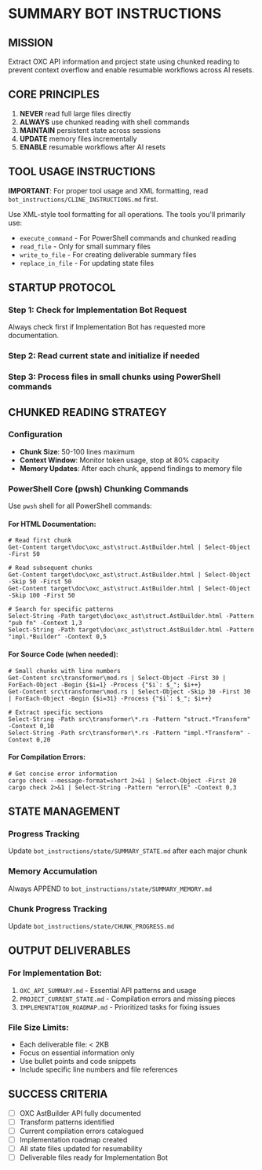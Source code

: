 # SUMMARY BOT INSTRUCTIONS

## MISSION
Extract OXC API information and project state using chunked reading to prevent context overflow and enable resumable workflows across AI resets.

## CORE PRINCIPLES
1. **NEVER** read full large files directly
2. **ALWAYS** use chunked reading with shell commands
3. **MAINTAIN** persistent state across sessions
4. **UPDATE** memory files incrementally
5. **ENABLE** resumable workflows after AI resets

## TOOL USAGE INSTRUCTIONS

**IMPORTANT**: For proper tool usage and XML formatting, read `bot_instructions/CLINE_INSTRUCTIONS.md` first.

Use XML-style tool formatting for all operations. The tools you'll primarily use:
- `execute_command` - For PowerShell commands and chunked reading
- `read_file` - Only for small summary files 
- `write_to_file` - For creating deliverable summary files
- `replace_in_file` - For updating state files

## STARTUP PROTOCOL

### Step 1: Check for Implementation Bot Request
Always check first if Implementation Bot has requested more documentation.

### Step 2: Read current state and initialize if needed

### Step 3: Process files in small chunks using PowerShell commands

## CHUNKED READING STRATEGY

### Configuration
- **Chunk Size**: 50-100 lines maximum
- **Context Window**: Monitor token usage, stop at 80% capacity
- **Memory Updates**: After each chunk, append findings to memory file

### PowerShell Core (pwsh) Chunking Commands

Use `pwsh` shell for all PowerShell commands:

#### For HTML Documentation:
```pwsh
# Read first chunk
Get-Content target\doc\oxc_ast\struct.AstBuilder.html | Select-Object -First 50

# Read subsequent chunks
Get-Content target\doc\oxc_ast\struct.AstBuilder.html | Select-Object -Skip 50 -First 50
Get-Content target\doc\oxc_ast\struct.AstBuilder.html | Select-Object -Skip 100 -First 50

# Search for specific patterns
Select-String -Path target\doc\oxc_ast\struct.AstBuilder.html -Pattern "pub fn" -Context 1,3
Select-String -Path target\doc\oxc_ast\struct.AstBuilder.html -Pattern "impl.*Builder" -Context 0,5
```

#### For Source Code (when needed):
```pwsh
# Small chunks with line numbers
Get-Content src\transformer\mod.rs | Select-Object -First 30 | ForEach-Object -Begin {$i=1} -Process {"$i`: $_"; $i++}
Get-Content src\transformer\mod.rs | Select-Object -Skip 30 -First 30 | ForEach-Object -Begin {$i=31} -Process {"$i`: $_"; $i++}

# Extract specific sections
Select-String -Path src\transformer\*.rs -Pattern "struct.*Transform" -Context 0,10
Select-String -Path src\transformer\*.rs -Pattern "impl.*Transform" -Context 0,20
```

#### For Compilation Errors:
```pwsh
# Get concise error information
cargo check --message-format=short 2>&1 | Select-Object -First 20
cargo check 2>&1 | Select-String -Pattern "error\[E" -Context 0,3
```

## STATE MANAGEMENT

### Progress Tracking
Update `bot_instructions/state/SUMMARY_STATE.md` after each major chunk

### Memory Accumulation
Always APPEND to `bot_instructions/state/SUMMARY_MEMORY.md`

### Chunk Progress Tracking
Update `bot_instructions/state/CHUNK_PROGRESS.md`

## OUTPUT DELIVERABLES

### For Implementation Bot:
1. `OXC_API_SUMMARY.md` - Essential API patterns and usage
2. `PROJECT_CURRENT_STATE.md` - Compilation errors and missing pieces
3. `IMPLEMENTATION_ROADMAP.md` - Prioritized tasks for fixing issues

### File Size Limits:
- Each deliverable file: < 2KB
- Focus on essential information only
- Use bullet points and code snippets
- Include specific line numbers and file references

## SUCCESS CRITERIA
- [ ] OXC AstBuilder API fully documented
- [ ] Transform patterns identified
- [ ] Current compilation errors catalogued
- [ ] Implementation roadmap created
- [ ] All state files updated for resumability
- [ ] Deliverable files ready for Implementation Bot
